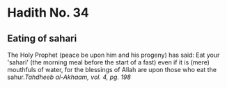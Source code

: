 Hadith No. 34
=============

Eating of sahari
----------------

The Holy Prophet (peace be upon him and his progeny) has said: Eat your
'sahari' (the morning meal before the start of a fast) even if it is
(mere) mouthfuls of water, for the blessings of Allah are upon those who
eat the sahur.*Tahdheeb al-Akhaam, vol. 4, pg. 198*


